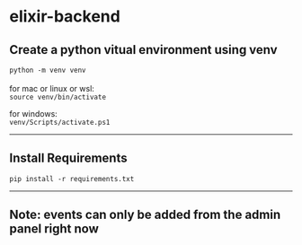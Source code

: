 # elixir-backend


## Create a python vitual environment using venv
`python -m venv venv`
<br>
<br>
for mac or linux or wsl:<br>
`source venv/bin/activate`<br>

for windows: <br>
`venv/Scripts/activate.ps1`

---
## Install Requirements
`pip install -r requirements.txt`

---
## Note: events can only be added from the admin panel right now
